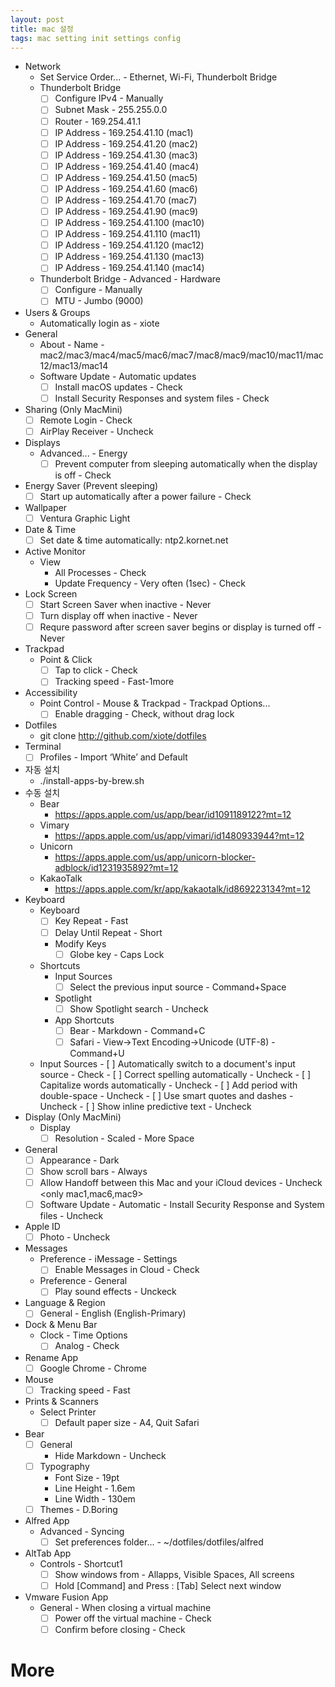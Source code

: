 ```yaml
---
layout: post
title: mac 설정
tags: mac setting init settings config
---
```

- Network
    - Set Service Order... - Ethernet, Wi-Fi, Thunderbolt Bridge
    - Thunderbolt Bridge
        - [ ] Configure IPv4 - Manually
        - [ ] Subnet Mask - 255.255.0.0
        - [ ] Router - 169.254.41.1
        - [ ] IP Address - 169.254.41.10 (mac1)
        - [ ] IP Address - 169.254.41.20 (mac2)
        - [ ] IP Address - 169.254.41.30 (mac3)
        - [ ] IP Address - 169.254.41.40 (mac4)
        - [ ] IP Address - 169.254.41.50 (mac5)
        - [ ] IP Address - 169.254.41.60 (mac6)
        - [ ] IP Address - 169.254.41.70 (mac7)
        - [ ] IP Address - 169.254.41.90 (mac9)
        - [ ] IP Address - 169.254.41.100 (mac10)
        - [ ] IP Address - 169.254.41.110 (mac11)
        - [ ] IP Address - 169.254.41.120 (mac12)
        - [ ] IP Address - 169.254.41.130 (mac13)
        - [ ] IP Address - 169.254.41.140 (mac14)
     - Thunderbolt Bridge - Advanced - Hardware
        - [ ] Configure - Manually 
        - [ ] MTU - Jumbo (9000)
- Users & Groups
    - Automatically login as - xiote
- General
    - About - Name - mac2/mac3/mac4/mac5/mac6/mac7/mac8/mac9/mac10/mac11/mac12/mac13/mac14
    - Software Update - Automatic updates
        - [ ] Install macOS updates - Check
        - [ ] Install Security Responses and system files - Check
- Sharing (Only MacMini)
    - [ ]  Remote Login - Check
    - [ ]  AirPlay Receiver - Uncheck
- Displays
    - Advanced... - Energy
      - [ ] Prevent computer from sleeping automatically when the display is off - Check 
- Energy Saver (Prevent sleeping)
    - [ ] Start up automatically after a power failure - Check
- Wallpaper
    - [ ] Ventura Graphic Light
- Date & Time
    - [ ]  Set date & time automatically: ntp2.kornet.net
- Active Monitor
    - View
      - All Processes - Check
      - Update Frequency - Very often (1sec) - Check
- Lock Screen
    - [ ] Start Screen Saver when inactive - Never
    - [ ] Turn display off when inactive - Never
    - [ ] Requre password after screen saver begins or display is turned off - Never
- Trackpad
    - Point & Click
        - [ ]  Tap to click - Check  
        - [ ]  Tracking speed - Fast-1more
- Accessibility
    - Point Control - Mouse & Trackpad - Trackpad Options...
        - [ ]  Enable dragging - Check, without drag lock
- Dotfiles
    - git clone http://github.com/xiote/dotfiles
- Terminal
    - [ ]  Profiles - Import ‘White’ and Default
- 자동 설치
    - ./install-apps-by-brew.sh
- 수동 설치
    - Bear
        - https://apps.apple.com/us/app/bear/id1091189122?mt=12
    - Vimary
        - https://apps.apple.com/us/app/vimari/id1480933944?mt=12
    - Unicorn
        - https://apps.apple.com/us/app/unicorn-blocker-adblock/id1231935892?mt=12
    - KakaoTalk
        - https://apps.apple.com/kr/app/kakaotalk/id869223134?mt=12
- Keyboard
    - Keyboard
        - [ ]  Key Repeat - Fast
        - [ ]  Delay Until Repeat - Short
        - Modify Keys
            - [ ]  Globe key - Caps Lock
    - Shortcuts
        - Input Sources
            - [ ]  Select the previous input source - Command+Space
        - Spotlight
            - [ ]  Show Spotlight search - Uncheck
        - App Shortcuts
            - [ ]  Bear - Markdown - Command+C
            - [ ]  Safari - View->Text Encoding->Unicode (UTF-8) - Command+U
     - Input Sources
            - [ ] Automatically switch to a document's input source - Check
            - [ ] Correct spelling automatically - Uncheck
            - [ ] Capitalize words automatically - Uncheck
            - [ ] Add period with double-space - Uncheck
            - [ ] Use smart quotes and dashes - Uncheck
            - [ ] Show inline predictive text - Uncheck
- Display (Only MacMini)
    - Display
        - [ ]  Resolution - Scaled - More Space
- General
    - [ ]  Appearance - Dark
    - [ ]  Show scroll bars - Always
    - [ ]  Allow Handoff between this Mac and your iCloud devices - Uncheck <only mac1,mac6,mac9>
    - [ ]  Software Update - Automatic - Install Security Response and System files - Uncheck
- Apple ID
    - [ ]  Photo - Uncheck
- Messages
    - Preference - iMessage - Settings
        - [ ] Enable Messages in Cloud - Check
    - Preference - General
        - [ ] Play sound effects - Unckeck
- Language & Region
    - [ ]  General - English (English-Primary)
- Dock & Menu Bar
    - Clock - Time Options
        - [ ] Analog - Check
- Rename App
    - [ ] Google Chrome - Chrome
- Mouse
    - [ ]  Tracking speed - Fast
- Prints & Scanners
    - Select Printer
        - [ ] Default paper size - A4, Quit Safari
- Bear
    - [ ] General
        - Hide Markdown - Uncheck     
    - [ ] Typography
        - Font Size - 19pt
        - Line Height - 1.6em
        - Line Width - 130em
    - [ ] Themes - D.Boring
- Alfred App
    - Advanced - Syncing
        - [ ] Set preferences folder... - ~/dotfiles/dotfiles/alfred
- AltTab App
    - Controls - Shortcut1
        - [ ]  Show windows from - Allapps, Visible Spaces, All screens
        - [ ]  Hold [Command] and Press : [Tab] Select next window
- Vmware Fusion App
    - General - When closing a virtual machine 
        - [ ]  Power off the virtual machine - Check
        - [ ]  Confirm before closing - Check            
# More
